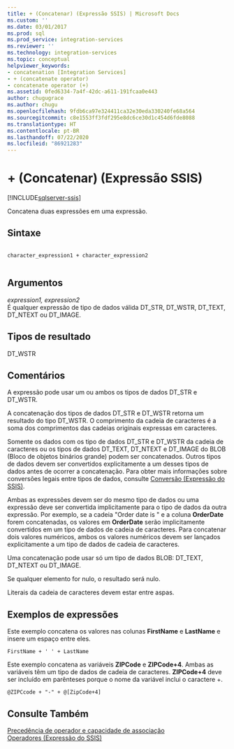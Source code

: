 ```yaml
---
title: + (Concatenar) (Expressão SSIS) | Microsoft Docs
ms.custom: ''
ms.date: 03/01/2017
ms.prod: sql
ms.prod_service: integration-services
ms.reviewer: ''
ms.technology: integration-services
ms.topic: conceptual
helpviewer_keywords:
- concatenation [Integration Services]
- + (concatenate operator)
- concatenate operator (+)
ms.assetid: 0fed6334-7a4f-42dc-a611-191fcaa0e443
author: chugugrace
ms.author: chugu
ms.openlocfilehash: 9fdb6ca97e324411ca32e30eda330240fe68a564
ms.sourcegitcommit: c8e1553ff3fdf295e8dc6ce30d1c454d6fde8088
ms.translationtype: HT
ms.contentlocale: pt-BR
ms.lasthandoff: 07/22/2020
ms.locfileid: "86921283"
---
```

# <a name="-concatenate-ssis-expression"></a>+ (Concatenar) (Expressão SSIS)

[!INCLUDE[sqlserver-ssis](../../includes/applies-to-version/sqlserver-ssis.md)]


  Concatena duas expressões em uma expressão.  
  
## <a name="syntax"></a>Sintaxe  
  
```  
  
character_expression1 + character_expression2  
  
```  
  
## <a name="arguments"></a>Argumentos  
 *expression1, expression2*  
 É qualquer expressão de tipo de dados válida DT_STR, DT_WSTR, DT_TEXT, DT_NTEXT ou DT_IMAGE.  
  
## <a name="result-types"></a>Tipos de resultado  
 DT_WSTR  
  
## <a name="remarks"></a>Comentários  
 A expressão pode usar um ou ambos os tipos de dados DT_STR e DT_WSTR.  
  
 A concatenação dos tipos de dados DT_STR e DT_WSTR retorna um resultado do tipo DT_WSTR. O comprimento da cadeia de caracteres é a soma dos comprimentos das cadeias originais expressas em caracteres.  
  
 Somente os dados com os tipo de dados DT_STR e DT_WSTR da cadeia de caracteres ou os tipos de dados DT_TEXT, DT_NTEXT e DT_IMAGE do BLOB (Bloco de objetos binários grande) podem ser concatenados. Outros tipos de dados devem ser convertidos explicitamente a um desses tipos de dados antes de ocorrer a concatenação. Para obter mais informações sobre conversões legais entre tipos de dados, consulte [Conversão &#40;Expressão do SSIS&#41;](../../integration-services/expressions/cast-ssis-expression.md).  
  
 Ambas as expressões devem ser do mesmo tipo de dados ou uma expressão deve ser convertida implicitamente para o tipo de dados da outra expressão. Por exemplo, se a cadeia "Order date is " e a coluna **OrderDate** forem concatenadas, os valores em **OrderDate** serão implicitamente convertidos em um tipo de dados de cadeia de caracteres. Para concatenar dois valores numéricos, ambos os valores numéricos devem ser lançados explicitamente a um tipo de dados de cadeia de caracteres.  
  
 Uma concatenação pode usar só um tipo de dados BLOB: DT_TEXT, DT_NTEXT ou DT_IMAGE.  
  
 Se qualquer elemento for nulo, o resultado será nulo.  
  
 Literais da cadeia de caracteres devem estar entre aspas.  
  
## <a name="expression-examples"></a>Exemplos de expressões  
 Este exemplo concatena os valores nas colunas **FirstName** e **LastName** e insere um espaço entre eles.  
  
```  
FirstName + ' ' + LastName  
```  
  
 Este exemplo concatena as variáveis **ZIPCode** e **ZIPCode+4**. Ambas as variáveis têm um tipo de dados de cadeia de caracteres. **ZIPCode+4** deve ser incluído em parênteses porque o nome da variável inclui o caractere +.  
  
```  
@ZIPCcode + "-" + @[ZipCode+4]  
```  
  
## <a name="see-also"></a>Consulte Também  
 [Precedência de operador e capacidade de associação](../../integration-services/expressions/operator-precedence-and-associativity.md)   
 [Operadores &#40;Expressão do SSIS&#41;](../../integration-services/expressions/operators-ssis-expression.md)  
  
  
